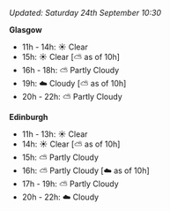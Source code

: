 *Updated: Saturday 24th September 10:30*

**Glasgow**

* 11h - 14h: :sunny: Clear
* 15h: :sunny: Clear [:partly_sunny: as of 10h]
* 16h - 18h: :partly_sunny: Partly Cloudy
* 19h: :cloud: Cloudy [:partly_sunny: as of 10h]
* 20h - 22h: :partly_sunny: Partly Cloudy

**Edinburgh**

* 11h - 13h: :sunny: Clear
* 14h: :sunny: Clear [:partly_sunny: as of 10h]
* 15h: :partly_sunny: Partly Cloudy
* 16h: :partly_sunny: Partly Cloudy [:cloud: as of 10h]
* 17h - 19h: :partly_sunny: Partly Cloudy
* 20h - 22h: :cloud: Cloudy
